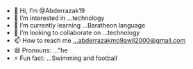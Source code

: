 - 👋 Hi, I’m @Abderrazak19
- 👀 I’m interested in ...technology
- 🌱 I’m currently learning ...Baratheon language
- 💞️ I’m looking to collaborate on ...technology
- 📫 How to reach me ...abderrazakmo9awil2000@gmail.com
- 😄 Pronouns: ..."he
- ⚡ Fun fact: ...Swimming and football

<!---
Abderrazak19/Abderrazak19 is a ✨ special ✨ repository because its `README.md` (this file) appears on your GitHub profile.
You can click the Preview link to take a look at your changes.
--->
